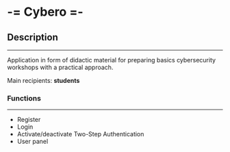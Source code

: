 # -= Cybero =-

## Description

---

Application in form of didactic material for preparing basics cybersecurity workshops with a practical approach.

Main recipients: **students**

### Functions

---

- Register
- Login
- Activate/deactivate Two-Step Authentication
- User panel
